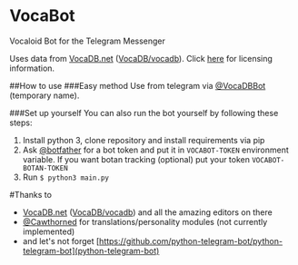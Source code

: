 # VocaBot
Vocaloid Bot for the Telegram Messenger

Uses data from [VocaDB.net](http://vocadb.net) ([VocaDB/vocadb](https://github.com/VocaDB/vocadb)). Click [here](http://wiki.vocadb.net/wiki/29/license) for licensing information.

##How to use
###Easy method
Use from telegram via [@VocaDBBot](https://telegram.me/VocaDBBot) (temporary name).

###Set up yourself
You can also run the bot yourself by following these steps:

1. Install python 3, clone repository and install requirements via pip
2. Ask [@botfather](https://telegram.me/botfather) for a bot token and put it in `VOCABOT-TOKEN` environment variable. If you want botan tracking (optional) put your token `VOCABOT-BOTAN-TOKEN`
3. Run `$ python3 main.py`

#Thanks to
* [VocaDB.net](http://vocadb.net) ([VocaDB/vocadb](https://github.com/VocaDB/vocadb)) and all the amazing editors on there
* [@Cawthorned](https://github.com/Cawthorned) for translations/personality modules (not currently implemented)
* and let's not forget [https://github.com/python-telegram-bot/python-telegram-bot](python-telegram-bot)
